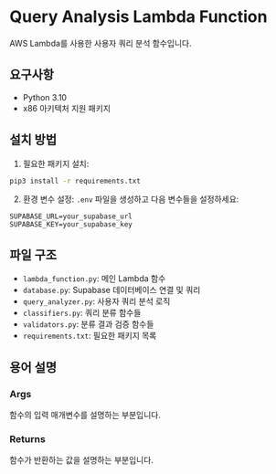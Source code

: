 # Query Analysis Lambda Function

AWS Lambda를 사용한 사용자 쿼리 분석 함수입니다.

## 요구사항

- Python 3.10
- x86 아키텍처 지원 패키지

## 설치 방법

1. 필요한 패키지 설치:
```bash
pip3 install -r requirements.txt
```

2. 환경 변수 설정:
`.env` 파일을 생성하고 다음 변수들을 설정하세요:
```
SUPABASE_URL=your_supabase_url
SUPABASE_KEY=your_supabase_key
```

## 파일 구조

- `lambda_function.py`: 메인 Lambda 함수
- `database.py`: Supabase 데이터베이스 연결 및 쿼리
- `query_analyzer.py`: 사용자 쿼리 분석 로직
- `classifiers.py`: 쿼리 분류 함수들
- `validators.py`: 분류 결과 검증 함수들
- `requirements.txt`: 필요한 패키지 목록

## 용어 설명

### Args
함수의 입력 매개변수를 설명하는 부분입니다.

### Returns
함수가 반환하는 값을 설명하는 부분입니다.